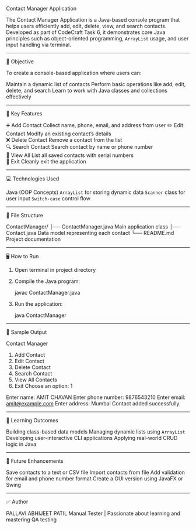 Contact Manager Application

The Contact Manager Application is a Java-based console program that helps users efficiently add, edit, delete, view, and search contacts. Developed as part of CodeCraft Task 6, it demonstrates core Java principles such as object-oriented programming, `ArrayList` usage, and user input handling via terminal.

---

🎯 Objective

To create a console-based application where users can:

 Maintain a dynamic list of contacts
 Perform basic operations like add, edit, delete, and search
 Learn to work with Java classes and collections effectively

---

 🔑 Key Features


 ➕ Add Contact      	Collect name, phone, email, and address from user 
 ✏️ Edit Contact    	Modify an existing contact’s details              
 ❌ Delete Contact   	Remove a contact from the list                    
 🔍 Search Contact  	Search contact by name or phone number            
 📃 View All        	List all saved contacts with serial numbers       
 🚪 Exit            	Cleanly exit the application                      

---

‍💻 Technologies Used

 Java (OOP Concepts)
 `ArrayList` for storing dynamic data
 `Scanner` class for user input
 `Switch-case` control flow

---

🧩 File Structure


ContactManager/
├── ContactManager.java      Main application class
├── Contact.java             Data model representing each contact
└── README.md                Project documentation

---

🖥️ How to Run

1. Open terminal in project directory
2. Compile the Java program:

   javac ContactManager.java
 
3. Run the application:

   java ContactManager

---

🧾 Sample Output

Contact Manager
1. Add Contact
2. Edit Contact
3. Delete Contact
4. Search Contact
5. View All Contacts
6. Exit
Choose an option: 1

Enter name: AMIT CHAVAN
Enter phone number: 9876543210
Enter email: amit@example.com
Enter address: Mumbai
Contact added successfully.

---

🧠 Learning Outcomes

 Building class-based data models
 Managing dynamic lists using `ArrayList`
 Developing user-interactive CLI applications
 Applying real-world CRUD logic in Java

---

🌱 Future Enhancements

 Save contacts to a text or CSV file
 Import contacts from file
 Add validation for email and phone number format
 Create a GUI version using JavaFX or Swing

---

✅ Author

PALLAVI ABHIJEET PATIL
Manual Tester | 
Passionate about learning and mastering QA testing